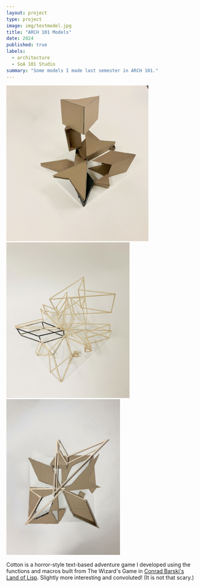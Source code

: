 ```yaml
---
layout: project
type: project
image: img/testmodel.jpg
title: "ARCH 101 Models"
date: 2024
published: true
labels:
  - architecture
  - SoA 101 Studio
summary: "Some models I made last semester in ARCH 101."
---
```


<div class="text-center p-4">
  <img width="375" height="410px" src="../img/Chang_Phoebe_A2_Planar_Model Photo_1_revised.jpg" class="img-thumbnail" >
  <img width="325" height="410px" src="../img/Chang_Phoebe_A2_Linear_Model Photo_3_revised.jpg" class="img-thumbnail" >
  <img width="300" height="410px" src="../img/Chang_Phoebe_A2_Hybrid_Model Photo_2_revised.jpg" class="img-thumbnail" >
</div>

Cotton is a horror-style text-based adventure game I developed using the functions and macros built from The Wizard's Game in [Conrad Barski's Land of Lisp](http://landoflisp.com/). Slightly more interesting and convoluted! (It is not that scary.)


